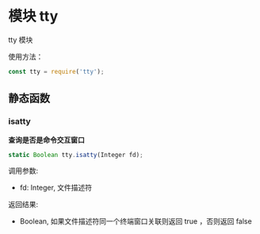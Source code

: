 # 模块 tty
tty 模块

使用方法：

```JavaScript
const tty = require('tty');
```

## 静态函数
        
### isatty
**查询是否是命令交互窗口**

```JavaScript
static Boolean tty.isatty(Integer fd);
```

调用参数:
* fd: Integer, 文件描述符

返回结果:
* Boolean, 如果文件描述符同一个终端窗口关联则返回 true ，否则返回 false

